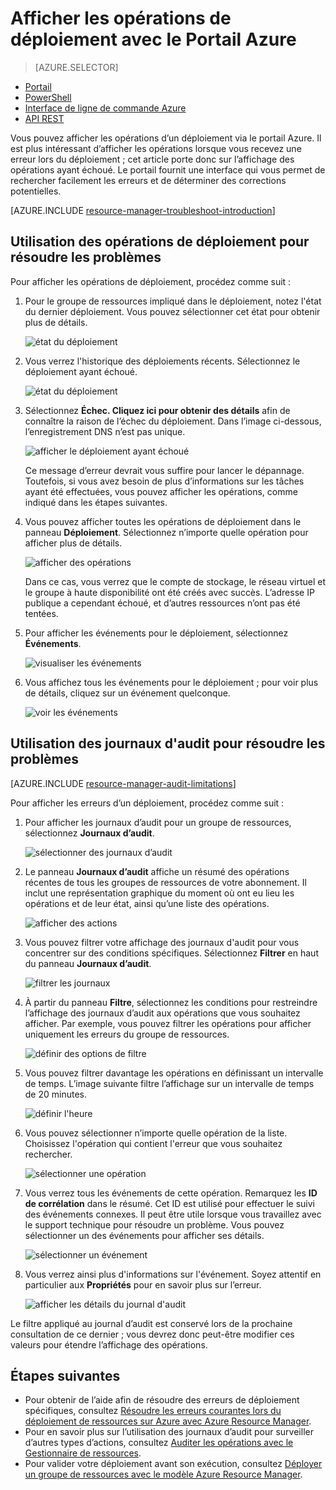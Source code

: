 <properties
   pageTitle="Affichage des opérations de déploiement avec le Portail | Microsoft Azure"
   description="Explique comment utiliser le portail Azure pour détecter les problèmes de déploiement de Resource Manager."
   services="azure-resource-manager,virtual-machines"
   documentationCenter=""
   tags="top-support-issue"
   authors="tfitzmac"
   manager="timlt"
   editor="tysonn"/>

<tags
   ms.service="azure-resource-manager"
   ms.devlang="na"
   ms.topic="article"
   ms.tgt_pltfrm="vm-multiple"
   ms.workload="infrastructure"
   ms.date="06/15/2016"
   ms.author="tomfitz"/>

# Afficher les opérations de déploiement avec le Portail Azure

> [AZURE.SELECTOR]
- [Portail](resource-manager-troubleshoot-deployments-portal.md)
- [PowerShell](resource-manager-troubleshoot-deployments-powershell.md)
- [Interface de ligne de commande Azure](resource-manager-troubleshoot-deployments-cli.md)
- [API REST](resource-manager-troubleshoot-deployments-rest.md)

Vous pouvez afficher les opérations d’un déploiement via le portail Azure. Il est plus intéressant d’afficher les opérations lorsque vous recevez une erreur lors du déploiement ; cet article porte donc sur l’affichage des opérations ayant échoué. Le portail fournit une interface qui vous permet de rechercher facilement les erreurs et de déterminer des corrections potentielles.

[AZURE.INCLUDE [resource-manager-troubleshoot-introduction](../includes/resource-manager-troubleshoot-introduction.md)]

## Utilisation des opérations de déploiement pour résoudre les problèmes

Pour afficher les opérations de déploiement, procédez comme suit :

1. Pour le groupe de ressources impliqué dans le déploiement, notez l'état du dernier déploiement. Vous pouvez sélectionner cet état pour obtenir plus de détails.

    ![état du déploiement](./media/resource-manager-troubleshoot-deployments-portal/deployment-status.png)

2. Vous verrez l'historique des déploiements récents. Sélectionnez le déploiement ayant échoué.

    ![état du déploiement](./media/resource-manager-troubleshoot-deployments-portal/select-deployment.png)

3. Sélectionnez **Échec. Cliquez ici pour obtenir des détails** afin de connaître la raison de l’échec du déploiement. Dans l’image ci-dessous, l’enregistrement DNS n’est pas unique.

    ![afficher le déploiement ayant échoué](./media/resource-manager-troubleshoot-deployments-portal/view-error.png)

    Ce message d’erreur devrait vous suffire pour lancer le dépannage. Toutefois, si vous avez besoin de plus d’informations sur les tâches ayant été effectuées, vous pouvez afficher les opérations, comme indiqué dans les étapes suivantes.

4. Vous pouvez afficher toutes les opérations de déploiement dans le panneau **Déploiement**. Sélectionnez n’importe quelle opération pour afficher plus de détails.

    ![afficher des opérations](./media/resource-manager-troubleshoot-deployments-portal/view-operations.png)

    Dans ce cas, vous verrez que le compte de stockage, le réseau virtuel et le groupe à haute disponibilité ont été créés avec succès. L’adresse IP publique a cependant échoué, et d’autres ressources n’ont pas été tentées.

5. Pour afficher les événements pour le déploiement, sélectionnez **Événements**.

    ![visualiser les événements](./media/resource-manager-troubleshoot-deployments-portal/view-events.png)

6. Vous affichez tous les événements pour le déploiement ; pour voir plus de détails, cliquez sur un événement quelconque.

    ![voir les événements](./media/resource-manager-troubleshoot-deployments-portal/see-all-events.png)

## Utilisation des journaux d'audit pour résoudre les problèmes

[AZURE.INCLUDE [resource-manager-audit-limitations](../includes/resource-manager-audit-limitations.md)]

Pour afficher les erreurs d’un déploiement, procédez comme suit :

1. Pour afficher les journaux d’audit pour un groupe de ressources, sélectionnez **Journaux d’audit**.

    ![sélectionner des journaux d’audit](./media/resource-manager-troubleshoot-deployments-portal/select-audit-logs.png)

2. Le panneau **Journaux d’audit** affiche un résumé des opérations récentes de tous les groupes de ressources de votre abonnement. Il inclut une représentation graphique du moment où ont eu lieu les opérations et de leur état, ainsi qu’une liste des opérations.

    ![afficher des actions](./media/resource-manager-troubleshoot-deployments-portal/audit-summary.png)

3. Vous pouvez filtrer votre affichage des journaux d'audit pour vous concentrer sur des conditions spécifiques. Sélectionnez **Filtrer** en haut du panneau **Journaux d’audit**.

    ![filtrer les journaux](./media/resource-manager-troubleshoot-deployments-portal/filter-logs.png)

4. À partir du panneau **Filtre**, sélectionnez les conditions pour restreindre l’affichage des journaux d’audit aux opérations que vous souhaitez afficher. Par exemple, vous pouvez filtrer les opérations pour afficher uniquement les erreurs du groupe de ressources.

    ![définir des options de filtre](./media/resource-manager-troubleshoot-deployments-portal/set-filter.png)

5. Vous pouvez filtrer davantage les opérations en définissant un intervalle de temps. L’image suivante filtre l’affichage sur un intervalle de temps de 20 minutes.

    ![définir l'heure](./media/resource-manager-troubleshoot-deployments-portal/select-time.png)

6. Vous pouvez sélectionner n’importe quelle opération de la liste. Choisissez l'opération qui contient l'erreur que vous souhaitez rechercher.

    ![sélectionner une opération](./media/resource-manager-troubleshoot-deployments-portal/select-operation.png)
  
7. Vous verrez tous les événements de cette opération. Remarquez les **ID de corrélation** dans le résumé. Cet ID est utilisé pour effectuer le suivi des événements connexes. Il peut être utile lorsque vous travaillez avec le support technique pour résoudre un problème. Vous pouvez sélectionner un des événements pour afficher ses détails.

    ![sélectionner un événement](./media/resource-manager-troubleshoot-deployments-portal/select-event.png)

8. Vous verrez ainsi plus d'informations sur l'événement. Soyez attentif en particulier aux **Propriétés** pour en savoir plus sur l’erreur.

    ![afficher les détails du journal d'audit](./media/resource-manager-troubleshoot-deployments-portal/audit-details.png)

Le filtre appliqué au journal d’audit est conservé lors de la prochaine consultation de ce dernier ; vous devrez donc peut-être modifier ces valeurs pour étendre l’affichage des opérations.

## Étapes suivantes

- Pour obtenir de l’aide afin de résoudre des erreurs de déploiement spécifiques, consultez [Résoudre les erreurs courantes lors du déploiement de ressources sur Azure avec Azure Resource Manager](resource-manager-common-deployment-errors.md).
- Pour en savoir plus sur l’utilisation des journaux d’audit pour surveiller d’autres types d’actions, consultez [Auditer les opérations avec le Gestionnaire de ressources](resource-group-audit.md).
- Pour valider votre déploiement avant son exécution, consultez [Déployer un groupe de ressources avec le modèle Azure Resource Manager](resource-group-template-deploy.md).

<!---HONumber=AcomDC_0622_2016-->